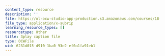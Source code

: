```yaml
---
content_type: resource
description: ''
file: https://ol-ocw-studio-app-production.s3.amazonaws.com/courses/18-086-mathematical-methods-for-engineers-ii-spring-2006/6231d015d9101ba093e2ef0a1fa91eb1_XPo4dHK48Nw.srt
file_type: application/x-subrip
learning_resource_types: []
resourcetype: Other
title: 3play caption file
type: OCWFile
uid: 6231d015-d910-1ba0-93e2-ef0a1fa91eb1
---
```

